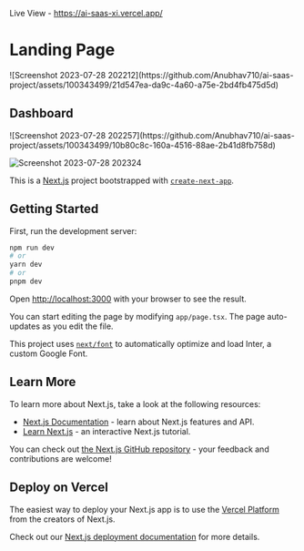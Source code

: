 Live View - https://ai-saas-xi.vercel.app/

<h1>Landing Page</h1>
![Screenshot 2023-07-28 202212](https://github.com/Anubhav710/ai-saas-project/assets/100343499/21d547ea-da9c-4a60-a75e-2bd4fb475d5d)

<h2>Dashboard</h2>
![Screenshot 2023-07-28 202257](https://github.com/Anubhav710/ai-saas-project/assets/100343499/10b80c8c-160a-4516-88ae-2b41d8fb758d)

![Screenshot 2023-07-28 202324](https://github.com/Anubhav710/ai-saas-project/assets/100343499/99c37143-511a-4faf-ac4c-9de1f1a37876)



This is a [Next.js](https://nextjs.org/) project bootstrapped with [`create-next-app`](https://github.com/vercel/next.js/tree/canary/packages/create-next-app).

## Getting Started

First, run the development server:

```bash
npm run dev
# or
yarn dev
# or
pnpm dev
```

Open [http://localhost:3000](http://localhost:3000) with your browser to see the result.

You can start editing the page by modifying `app/page.tsx`. The page auto-updates as you edit the file.

This project uses [`next/font`](https://nextjs.org/docs/basic-features/font-optimization) to automatically optimize and load Inter, a custom Google Font.

## Learn More

To learn more about Next.js, take a look at the following resources:

- [Next.js Documentation](https://nextjs.org/docs) - learn about Next.js features and API.
- [Learn Next.js](https://nextjs.org/learn) - an interactive Next.js tutorial.

You can check out [the Next.js GitHub repository](https://github.com/vercel/next.js/) - your feedback and contributions are welcome!

## Deploy on Vercel

The easiest way to deploy your Next.js app is to use the [Vercel Platform](https://vercel.com/new?utm_medium=default-template&filter=next.js&utm_source=create-next-app&utm_campaign=create-next-app-readme) from the creators of Next.js.

Check out our [Next.js deployment documentation](https://nextjs.org/docs/deployment) for more details.
